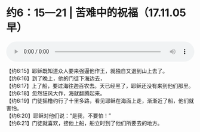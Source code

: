 # 约6：15—21 | 苦难中的祝福（17.11.05早）

<audio style="width: 100%;" preload="false" controls controlslist="nodownload"><source src="//cdn.simai.ml/audio/mp3/old/14665.mp3" type="audio/mpeg">Your browser does not support the audio element.</audio>


<p>【约6:15】耶稣既知道众人要来强逼他作王，就独自又退到山上去了。<br />
【约6:16】到了晚上，他的门徒下海边去，<br />
【约6:17】上了船，要过海往迦百农去。天已经黑了，耶稣还没有来到他们那里。<br />
【约6:18】忽然狂风大作，海就翻腾起来。<br />
【约6:19】门徒摇橹约行了十里多路，看见耶稣在海面上走，渐渐近了船，他们就害怕。<br />
【约6:20】耶稣对他们说：“是我，不要怕！”<br />
【约6:21】门徒就喜欢，接他上船，船立时到了他们所要去的地方。</p>